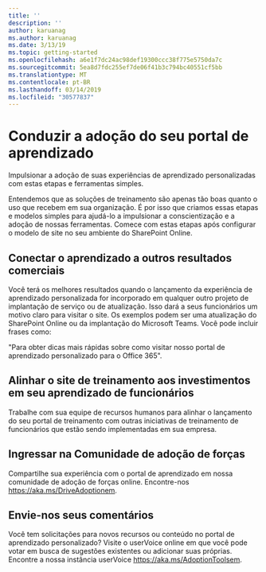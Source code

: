 ```yaml
---
title: ''
description: ''
author: karuanag
ms.author: karuanag
ms.date: 3/13/19
ms.topic: getting-started
ms.openlocfilehash: a6e1f7dc24ac98def19300ccc38f775e5750da7c
ms.sourcegitcommit: 5ea8d7fdc255ef7de06f41b3c794bc40551cf5bb
ms.translationtype: MT
ms.contentlocale: pt-BR
ms.lasthandoff: 03/14/2019
ms.locfileid: "30577837"
---
```

# <a name="drive-adoption-of-your-learning-portal"></a>Conduzir a adoção do seu portal de aprendizado

Impulsionar a adoção de suas experiências de aprendizado personalizadas com estas etapas e ferramentas simples. 

Entendemos que as soluções de treinamento são apenas tão boas quanto o uso que recebem em sua organização. É por isso que criamos essas etapas e modelos simples para ajudá-lo a impulsionar a conscientização e a adoção de nossas ferramentas. Comece com estas etapas após configurar o modelo de site no seu ambiente do SharePoint Online.

## <a name="connect-learning-to-other-business-outcomes"></a>Conectar o aprendizado a outros resultados comerciais
Você terá os melhores resultados quando o lançamento da experiência de aprendizado personalizada for incorporado em qualquer outro projeto de implantação de serviço ou de atualização.  Isso dará a seus funcionários um motivo claro para visitar o site.  Os exemplos podem ser uma atualização do SharePoint Online ou da implantação do Microsoft Teams.  Você pode incluir frases como:

"Para obter dicas mais rápidas sobre <Insert service name here> como visitar nosso portal de aprendizado personalizado para o Office 365". 

## <a name="align-the-training-site-to-investments-in-your-employee-learning"></a>Alinhar o site de treinamento aos investimentos em seu aprendizado de funcionários 

Trabalhe com sua equipe de recursos humanos para alinhar o lançamento do seu portal de treinamento com outras iniciativas de treinamento de funcionários que estão sendo implementadas em sua empresa. 

## <a name="join-the-driving-adoption-community"></a>Ingressar na Comunidade de adoção de forças

Compartilhe sua experiência com o portal de aprendizado em nossa comunidade de adoção de forças online.  Encontre-nos https://aka.ms/DriveAdoptionem.

## <a name="give-us-feedback"></a>Envie-nos seus comentários

Você tem solicitações para novos recursos ou conteúdo no portal de aprendizado personalizado?  Visite o userVoice online em que você pode votar em busca de sugestões existentes ou adicionar suas próprias.  Encontre a nossa instância userVoice https://aka.ms/AdoptionToolsem.
